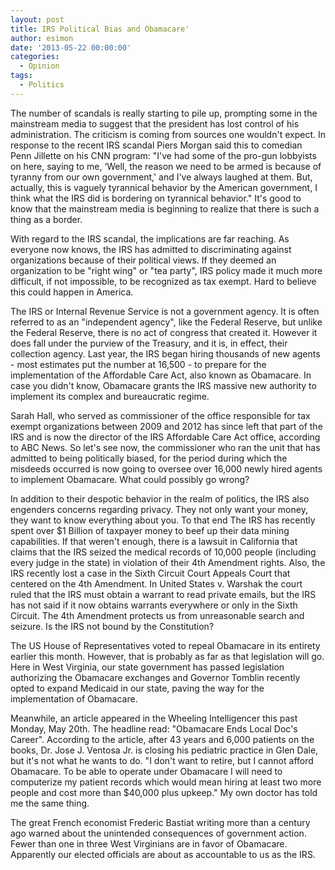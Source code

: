 ```yaml
---
layout: post
title: IRS Political Bias and Obamacare'
author: esimon
date: '2013-05-22 00:00:00'
categories:
  - Opinion
tags:
  - Politics
---
```

The number of scandals is really starting to pile up, prompting some in the mainstream media to suggest that the president has lost control of his administration. The criticism is coming from sources one wouldn't expect. In response to the recent IRS scandal Piers Morgan said this to comedian Penn Jillette on his CNN program: "I've had some of the pro-gun lobbyists on here, saying to me, ‘Well, the reason we need to be armed is because of tyranny from our own government,' and I've always laughed at them. But, actually, this is vaguely tyrannical behavior by the American government, I think what the IRS did is bordering on tyrannical behavior." It's good to know that the mainstream media is beginning to realize that there is such a thing as a border. 

With regard to the IRS scandal, the implications are far reaching. As everyone now knows, the IRS has admitted to discriminating against organizations because of their political views. If they deemed an organization to be "right wing" or "tea party", IRS policy made it much more difficult, if not impossible, to be recognized as tax exempt. Hard to believe this could happen in America. 

The IRS or Internal Revenue Service is not a government agency. It is often referred to as an "independent agency", like the Federal Reserve, but unlike the Federal Reserve, there is no act of congress that created it. However it does fall under the purview of the Treasury, and it is, in effect, their collection agency. Last year, the IRS began hiring thousands of new agents - most estimates put the number at 16,500 - to prepare for the implementation of the Affordable Care Act, also known as Obamacare. In case you didn't know, Obamacare grants the IRS massive new authority to implement its complex and bureaucratic regime. 

Sarah Hall, who served as commissioner of the office responsible for tax exempt organizations between 2009 and 2012 has since left that part of the IRS and is now the director of the IRS Affordable Care Act office, according to ABC News. So let's see now, the commissioner who ran the unit that has admitted to being politically biased, for the period during which the misdeeds occurred is now going to oversee over 16,000 newly hired agents to implement Obamacare. What could possibly go wrong? 

In addition to their despotic behavior in the realm of politics, the IRS also engenders concerns regarding privacy. They not only want your money, they want to know everything about you. To that end The IRS has recently spent over $1 Billion of taxpayer money to beef up their data mining capabilities. If that weren't enough, there is a lawsuit in California that claims that the IRS seized the medical records of 10,000 people (including every judge in the state) in violation of their 4th Amendment rights. Also, the IRS recently lost a case in the Sixth Circuit Court Appeals Court that centered on the 4th Amendment. In United States v. Warshak the court ruled that the IRS must obtain a warrant to read private emails, but the IRS has not said if it now obtains warrants everywhere or only in the Sixth Circuit. The 4th Amendment protects us from unreasonable search and seizure. Is the IRS not bound by the Constitution? 

The US House of Representatives voted to repeal Obamacare in its entirety earlier this month. However, that is probably as far as that legislation will go. Here in West Virginia, our state government has passed legislation authorizing the Obamacare exchanges and Governor Tomblin recently opted to expand Medicaid in our state, paving the way for the implementation of Obamacare. 

Meanwhile, an article appeared in the Wheeling Intelligencer this past Monday, May 20th. The headline read: "Obamacare Ends Local Doc's Career". According to the article, after 43 years and 6,000 patients on the books, Dr. Jose J. Ventosa Jr. is closing his pediatric practice in Glen Dale, but it's not what he wants to do. "I don't want to retire, but I cannot afford Obamacare. To be able to operate under Obamacare I will need to computerize my patient records which would mean hiring at least two more people and cost more than $40,000 plus upkeep." My own doctor has told me the same thing. 

The great French economist Frederic Bastiat writing more than a century ago warned about the unintended consequences of government action. Fewer than one in three West Virginians are in favor of Obamacare. Apparently our elected officials are about as accountable to us as the IRS. 

